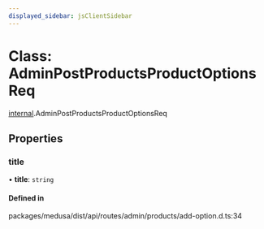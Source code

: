 ```yaml
---
displayed_sidebar: jsClientSidebar
---
```


# Class: AdminPostProductsProductOptionsReq

[internal](../modules/internal.md).AdminPostProductsProductOptionsReq

## Properties

### title

• **title**: `string`

#### Defined in

packages/medusa/dist/api/routes/admin/products/add-option.d.ts:34
